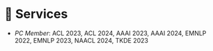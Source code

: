 # 💼 Services
- *PC Member*: ACL 2023, ACL 2024, AAAI 2023, AAAI 2024, EMNLP 2022, EMNLP 2023, NAACL 2024, TKDE 2023


<!-- - *AAAI PC Member*: AAAI 2023, AAAI 2024
- *EMNLP PC Member*: EMNLP 2022, EMNLP 2023
- *NAACL PC Member*: NAACL 2024
- *TKDE Reviewr*: TKDE 2023 -->